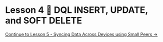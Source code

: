 # Lesson 4 🚀 DQL INSERT, UPDATE, and SOFT DELETE



[Continue to Lesson 5 - Syncing Data Across Devices using Small Peers →](../lesson_5/README.md)